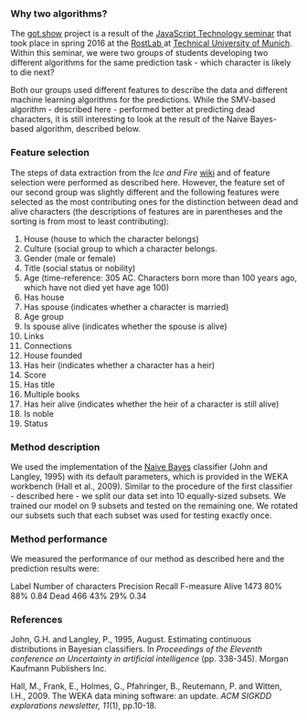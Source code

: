 ### Why two algorithms?

The [got.show](got.show) project is a result of the [JavaScript Technology seminar](https://rostlab.org/owiki/index.php/Javascript_technology_2016) that took place in spring 2016 at the [RostLab ](https://rostlab.org/)at [Technical University of Munich](http://www.in.tum.de/). Within this seminar, we were two groups of students developing two different algorithms for the same prediction task - which character is likely to die next?

Both our groups used different features to describe the data and different machine learning algorithms for the predictions. While the SMV-based algorithm - described here - performed better at predicting dead characters, it is still interesting to look at the result of the Naive Bayes-based algorithm, described below.

### Feature selection

The steps of data extraction from the _Ice and Fire_ [wiki](http://awoiaf.westeros.org) and of feature selection were performed as described here. However, the feature set of our second group was slightly different and the following features were selected as the most contributing ones for the distinction between dead and alive characters (the descriptions of features are in parentheses and the sorting is from most to least contributing):

1. House (house to which the character belongs)
2. Culture (social group to which a character belongs.
3. Gender (male or female)
4. Title (social status or nobility)
5. Age (time-reference: 305 AC. Characters born more than 100 years ago, which have not died yet have age 100)
6. Has house 
7. Has spouse (indicates whether a character is married)
8. Age group
9. Is spouse alive (indicates whether the spouse is alive)
10. Links
11. Connections
12. House founded
13. Has heir (indicates whether a character has a heir)
14. Score
15. Has title
16. Multiple books 
17. Has heir alive (indicates whether the heir of a character is still alive)
18. Is noble
19. Status

### Method description

We used the implementation of the [Naive Bayes](https://en.wikipedia.org/wiki/Naive_Bayes_classifier) classifier (John and Langley, 1995) with its default parameters, which is provided in the WEKA workbench (Hall et al., 2009). Similar to the procedure of the first classifier - described here - we split our data set into 10 equally-sized subsets. We trained our model on 9 subsets and tested on the remaining one. We rotated our subsets such that each subset was used for testing exactly once. 

### Method performance

We measured the performance of our method as described here and the prediction results were:

Label Number of characters Precision Recall F-measure
Alive 1473 80% 88% 0.84
Dead 466 43% 29% 0.34

### References

John, G.H. and Langley, P., 1995, August. Estimating continuous distributions in Bayesian classifiers. In _Proceedings of the Eleventh conference on Uncertainty in artificial intelligence_ (pp. 338-345). Morgan Kaufmann Publishers Inc.

Hall, M., Frank, E., Holmes, G., Pfahringer, B., Reutemann, P. and Witten, I.H., 2009. The WEKA data mining software: an update. _ACM SIGKDD explorations newsletter, 11_(1), pp.10-18.
